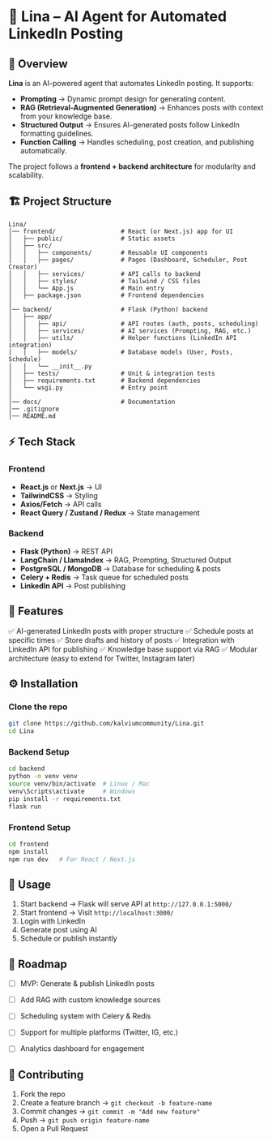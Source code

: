 # 📌 Lina – AI Agent for Automated LinkedIn Posting

## 🚀 Overview

**Lina** is an AI-powered agent that automates LinkedIn posting.
It supports:

* **Prompting** → Dynamic prompt design for generating content.
* **RAG (Retrieval-Augmented Generation)** → Enhances posts with context from your knowledge base.
* **Structured Output** → Ensures AI-generated posts follow LinkedIn formatting guidelines.
* **Function Calling** → Handles scheduling, post creation, and publishing automatically.

The project follows a **frontend + backend architecture** for modularity and scalability.


## 🏗️ Project Structure

```
Lina/
│── frontend/                  # React (or Next.js) app for UI
│   ├── public/                # Static assets
│   ├── src/
│   │   ├── components/        # Reusable UI components
│   │   ├── pages/             # Pages (Dashboard, Scheduler, Post Creator)
│   │   ├── services/          # API calls to backend
│   │   ├── styles/            # Tailwind / CSS files
│   │   └── App.js             # Main entry
│   ├── package.json           # Frontend dependencies
│
│── backend/                   # Flask (Python) backend
│   ├── app/                   
│   │   ├── api/               # API routes (auth, posts, scheduling)
│   │   ├── services/          # AI services (Prompting, RAG, etc.)
│   │   ├── utils/             # Helper functions (LinkedIn API integration)
│   │   ├── models/            # Database models (User, Posts, Schedule)
│   │   └── __init__.py
│   ├── tests/                 # Unit & integration tests
│   ├── requirements.txt       # Backend dependencies
│   └── wsgi.py                # Entry point
│
│── docs/                      # Documentation
│── .gitignore
│── README.md
```



## ⚡ Tech Stack

### Frontend

* **React.js** or **Next.js** → UI
* **TailwindCSS** → Styling
* **Axios/Fetch** → API calls
* **React Query / Zustand / Redux** → State management

### Backend

* **Flask (Python)** → REST API
* **LangChain / LlamaIndex** → RAG, Prompting, Structured Output
* **PostgreSQL / MongoDB** → Database for scheduling & posts
* **Celery + Redis** → Task queue for scheduled posts
* **LinkedIn API** → Post publishing



## 🔑 Features

✅ AI-generated LinkedIn posts with proper structure
✅ Schedule posts at specific times
✅ Store drafts and history of posts
✅ Integration with LinkedIn API for publishing
✅ Knowledge base support via RAG
✅ Modular architecture (easy to extend for Twitter, Instagram later)



## ⚙️ Installation

### Clone the repo

```bash
git clone https://github.com/kalviumcommunity/Lina.git
cd Lina
```

### Backend Setup

```bash
cd backend
python -m venv venv
source venv/bin/activate  # Linux / Mac
venv\Scripts\activate     # Windows
pip install -r requirements.txt
flask run
```

### Frontend Setup

```bash
cd frontend
npm install
npm run dev   # For React / Next.js
```


## 📌 Usage

1. Start backend → Flask will serve API at `http://127.0.0.1:5000/`
2. Start frontend → Visit `http://localhost:3000/`
3. Login with LinkedIn
4. Generate post using AI
5. Schedule or publish instantly



## 🎯 Roadmap

* [ ] MVP: Generate & publish LinkedIn posts
* [ ] Add RAG with custom knowledge sources
* [ ] Scheduling system with Celery & Redis
* [ ] Support for multiple platforms (Twitter, IG, etc.)
* [ ] Analytics dashboard for engagement



## 🤝 Contributing

1. Fork the repo
2. Create a feature branch → `git checkout -b feature-name`
3. Commit changes → `git commit -m "Add new feature"`
4. Push → `git push origin feature-name`
5. Open a Pull Request

